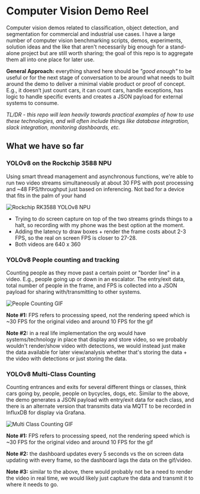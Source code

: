 # Computer Vision Demo Reel

Computer vision demos related to classification, object detection, and segmentation for commercial and industrial use cases. I have a large number of computer vision benchmarking scripts, demos, experiments, solution ideas and the like that aren't necessarily big enough for a stand-alone project but are still worth sharing; the goal of this repo is to aggregate them all into one place for later use. 

**General Approach:** everything shared here should be *"good enough"* to be useful or for the next stage of conversation to be around what needs to built around the demo to deliver a minimal viable product or proof of concept. E.g., it doesn’t just count cars, it can count cars, handle exceptions, has logic to handle specific events and creates a JSON payload for external systems to consume.

*TL/DR - this repo will lean heavily towards practical examples of how to use these technologies, and will often include things like database integration, slack integration, monitoring dashboards, etc.*

## What we have so far

### YOLOv8 on the Rockchip 3588 NPU 

Using smart thread management and asynchronous functions, we're able to run two video streams simultaneously at about 30 FPS with post processing and ~48 FPS/throughput just based on inferencing. Not bad for a device that fits in the palm of your hand

![Rockchip RK3588 YOLOv8 NPU](images/rk3588.gif)
* Trying to do screen capture on top of the two streams grinds things to a halt, so recording with my phone was the best option at the moment. 
* Adding the latency to draw boxes + render the frame costs about 2-3 FPS, so the real on screen FPS is closer to 27-28.
* Both videos are 640 x 360


### YOLOv8 People counting and tracking

Counting people as they move past a certain point or "border line" in a video. E.g., people going up or down in an escalator. The entry/exit data, total number of people in the frame, and FPS is collected into a JSON payload for sharing with/transmitting to other systems. 

![People Counting GIF](images/escalator_count.gif)

**Note #1:** FPS refers to processing speed, not the rendering speed which is ~30 FPS for the original video and around 10 FPS for the gif

**Note #2:** in a real life implementation the org would have systems/technology in place that display and store video, so we probably wouldn't render/show video with detections, we would instead just make the data available for later view/analysis whether that's storing the data + the video with detections or just storing the data.

### YOLOv8 Multi-Class Counting

Counting entrances and exits for several different things or classes, think cars going by, people, people on bycycles, dogs, etc. Similar to the above, the demo generates a JSON payload with entry/exit data for each class, and there is an alternate version that transmits data via MQTT to be recorded in InfluxDB for display via Grafana. 

![Multi Class Counting GIF](images/multi_count_dashboard_v2.gif)

**Note #1:** FPS refers to processing speed, not the rendering speed which is ~30 FPS for the original video and around 10 FPS for the gif

**Note #2:** the dashboard updates every 5 seconds vs the on screen data updating with every frame, so the dashboard lags the data on the gif/video.

**Note #3:** similar to the above, there would probably not be a need to render the video in real time, we would likely just capture the data and transmit it to where it needs to go.



